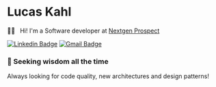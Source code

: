 # Lucas Kahl

🖖🏼 &nbsp;	Hi! I'm a Software developer at [Nextgen Prospect](https://github.com/NextGen-Prospect)

[![Linkedin Badge](https://img.shields.io/badge/Lucas%20Kahl-%23060039?style=flat-square&logo=Linkedin&logoColor=white&link=https://www.linkedin.com/in/lucaskahl)](https://www.linkedin.com/in/lucaskahl) 
[![Gmail Badge](https://img.shields.io/badge/lucaschangkahl@gmail.com-%23060039?style=flat-square&logo=Gmail&logoColor=white&link=mailto:lucaschangkahl@gmail.com)](mailto:lucaschangkahl@gmail.com)

### 👑 Seeking wisdom all the time
Always looking for code quality, new architectures and design patterns!
